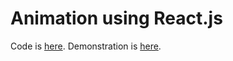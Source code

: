 # Animation using React.js

Code is [here](https://github.com/naokeyn/ReactPractice03/blob/master/src/App.js).
Demonstration is [here](https://naokeyn.github.io/ReactPractice03/demo/index.html).
